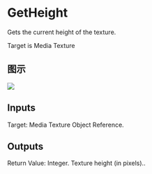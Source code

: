 # GetHeight

Gets the current height of the texture.

Target is Media Texture

## 图示

![]($-20221218-20022910.png)

## Inputs

Target: Media Texture Object Reference.  

## Outputs

Return Value: Integer. Texture height (in pixels)..

